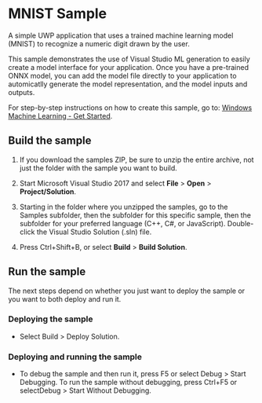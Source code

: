 
# MNIST Sample

A simple UWP application that uses a trained machine learning model (MNIST) to recognize a numeric digit drawn by the user.

This sample demonstrates the use of Visual Studio ML generation to easily create a model interface for your application.
Once you have a pre-trained ONNX model, you can add the model file directly to your application to automicatlly generate the model representation, and the model inputs and outputs. 

For step-by-step instructions on how to create this sample, go to: [Windows Machine Learning - Get Started](https://docs.microsoft.com/en-us/windows/uwp/machine-learning/get-started).



## Build the sample


1. If you download the samples ZIP, be sure to unzip the entire archive, not just the folder with
   the sample you want to build.

2. Start Microsoft Visual Studio 2017 and select **File** \> **Open** \> **Project/Solution**.

3. Starting in the folder where you unzipped the samples, go to the Samples subfolder, then the
   subfolder for this specific sample, then the subfolder for your preferred language (C++, C#, or
   JavaScript). Double-click the Visual Studio Solution (.sln) file.

4. Press Ctrl+Shift+B, or select **Build** \> **Build Solution**.



## Run the sample



The next steps depend on whether you just want to deploy the sample or you want to both deploy and
run it.



### Deploying the sample

- Select Build > Deploy Solution. 



### Deploying and running the sample

- To debug the sample and then run it, press F5 or select Debug >  Start Debugging. To run the sample without debugging, press Ctrl+F5 or selectDebug > Start Without Debugging.